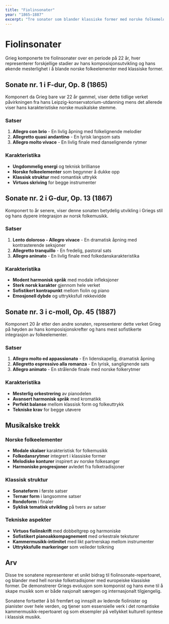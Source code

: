 ```yaml
---
title: "Fiolinsonater"
year: "1865–1887"
excerpt: "Tre sonater som blander klassiske former med norske folkemelodier."
---
```


# Fiolinsonater

Grieg komponerte tre fiolinsonater over en periode på 22 år, hver representerer forskjellige stadier av hans komposisjonsutvikling og hans økende mesterlighet i å blande norske folkeelementer med klassiske former.

## Sonate nr. 1 i F-dur, Op. 8 (1865)

Komponert da Grieg bare var 22 år gammel, viser dette tidlige verket påvirkningen fra hans Leipzig-konservatorium-utdanning mens det allerede viser hans karakteristiske norske musikalske stemme.

### Satser
1. **Allegro con brio** - En livlig åpning med folkelignende melodier
2. **Allegretto quasi andantino** - En lyrisk langsom sats
3. **Allegro molto vivace** - En livlig finale med danselignende rytmer

### Karakteristika
- **Ungdommelig energi** og teknisk brillianse
- **Norske folkeelementer** som begynner å dukke opp
- **Klassisk struktur** med romantisk uttrykk
- **Virtuos skriving** for begge instrumenter

## Sonate nr. 2 i G-dur, Op. 13 (1867)

Komponert to år senere, viser denne sonaten betydelig utvikling i Griegs stil og hans dypere integrasjon av norsk folkemusikk.

### Satser
1. **Lento doloroso - Allegro vivace** - En dramatisk åpning med kontrasterende seksjoner
2. **Allegretto tranquillo** - En fredelig, pastoral sats
3. **Allegro animato** - En livlig finale med folkedanskarakteristika

### Karakteristika
- **Modent harmonisk språk** med modale infleksjoner
- **Sterk norsk karakter** gjennom hele verket
- **Sofistikert kontrapunkt** mellom fiolin og piano
- **Emosjonell dybde** og uttrykksfull rekkevidde

## Sonate nr. 3 i c-moll, Op. 45 (1887)

Komponert 20 år etter den andre sonaten, representerer dette verket Grieg på høyden av hans komposisjonskrefter og hans mest sofistikerte integrasjon av folkeelementer.

### Satser
1. **Allegro molto ed appassionato** - En lidenskapelig, dramatisk åpning
2. **Allegretto espressivo alla romanza** - En lyrisk, sanglignende sats
3. **Allegro animato** - En strålende finale med norske folkerytmer

### Karakteristika
- **Mesterlig orkestrering** av pianodelen
- **Avansert harmonisk språk** med kromatikk
- **Perfekt balanse** mellom klassisk form og folkeuttrykk
- **Tekniske krav** for begge utøvere

## Musikalske trekk

### Norske folkeelementer
- **Modale skalaer** karakteristisk for folkemusikk
- **Folkedansrytmer** integrert i klassiske former
- **Melodiske konturer** inspirert av norske folkesanger
- **Harmoniske progresjoner** avledet fra folketradisjoner

### Klassisk struktur
- **Sonateform** i første satser
- **Ternær form** i langsomme satser
- **Rondoform** i finaler
- **Syklisk tematisk utvikling** på tvers av satser

### Tekniske aspekter
- **Virtuos fiolinskrift** med dobbeltgrep og harmoniske
- **Sofistikert pianoakkompagnement** med orkestrale teksturer
- **Kammermusikk-intimitet** med likt partnerskap mellom instrumenter
- **Uttrykksfulle markeringer** som veileder tolkning

## Arv

Disse tre sonatene representerer et unikt bidrag til fiolinsonate-repertoaret, og blander med hell norske folketradisjoner med europeiske klassiske former. De demonstrerer Griegs evolusjon som komponist og hans evne til å skape musikk som er både nasjonalt særegen og internasjonalt tilgjengelig.

Sonatene fortsetter å bli fremført og innspilt av ledende fiolinister og pianister over hele verden, og tjener som essensielle verk i det romantiske kammermusikk-repertoaret og som eksempler på vellykket kulturell syntese i klassisk musikk.
